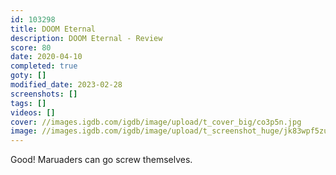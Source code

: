 ```yaml
---
id: 103298
title: DOOM Eternal
description: DOOM Eternal - Review
score: 80
date: 2020-04-10
completed: true
goty: []
modified_date: 2023-02-28
screenshots: []
tags: []
videos: []
cover: //images.igdb.com/igdb/image/upload/t_cover_big/co3p5n.jpg
image: //images.igdb.com/igdb/image/upload/t_screenshot_huge/jk83wpf5zuyengkgzx8y.jpg
---
```

Good! Maruaders can go screw themselves.